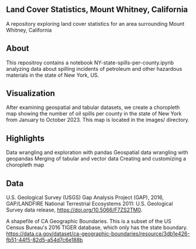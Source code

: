 ## Land Cover Statistics, Mount Whitney, California
A repository exploring land cover statistics for an area surrounding Mount Whitney, California

## About
This repositroy contains a notebook NY-state-spills-per-county.ipynb analyzing data about spilling incidents of petroleum and other hazardous materials in the state of New York, US.

## Visualization
After examining geospatial and tabular datasets, we create a choropleth map showing the number of oil spills per county in the state of New York from January to October 2023. This map is located in the images/ directory.

## Highlights
Data wrangling and exploration with pandas
Geospatial data wrangling with geopandas
Merging of tabular and vector data
Creating and customizing a choropleth map

## Data
U.S. Geological Survey (USGS) Gap Analysis Project (GAP), 2016, GAP/LANDFIRE National Terrestrial Ecosystems 2011: U.S. Geological Survey data release, https://doi.org/10.5066/F7ZS2TM0.

A shapefile of CA Geographic Boundaries. This is a subset of the US Census Bureau's 2016 TIGER database, which only has the state boundary. https://data.ca.gov/dataset/ca-geographic-boundaries/resource/3db1e426-fb51-44f5-82d5-a54d7c6e188b